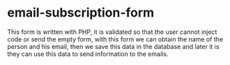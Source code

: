 # email-subscription-form
This form is written with PHP, it is validated so that the user cannot inject code or send the empty form, with this form we can obtain the name of the person and his email, then we save this data in the database and later it is  they can use this data to send information to the emails.
